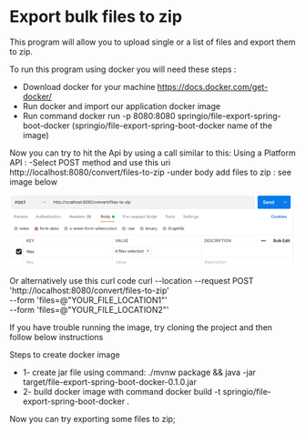# Export bulk files to zip
This program will allow you to upload single or a list of files and export them to zip.

To run this program using docker you will need these steps :
- Download docker for your machine https://docs.docker.com/get-docker/
- Run docker and import our application docker image
- Run command docker run -p 8080:8080 springio/file-export-spring-boot-docker  (springio/file-export-spring-boot-docker name of the image)

Now you can try to hit the Api by using a call similar to this:
Using a Platform API :
  -Select POST method and use this uri http://localhost:8080/convert/files-to-zip
  -under body add files to zip : see image below

![img.png](img.png)

Or alternatively use this curl code
curl --location --request POST 'http://localhost:8080/convert/files-to-zip' \
--form 'files=@"YOUR_FILE_LOCATION1"' \
--form 'files=@"YOUR_FILE_LOCATION2"'


If you have trouble running the image, try cloning the project and then follow below instructions

Steps to create docker image
- 1- create jar file using command:
./mvnw package && java -jar target/file-export-spring-boot-docker-0.1.0.jar
- 2- build docker image with command 
docker build -t springio/file-export-spring-boot-docker .

Now you can try exporting some files to zip;

